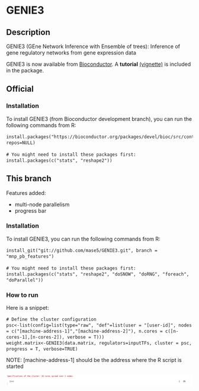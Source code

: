 # GENIE3

## Description
GENIE3 (GEne Network Inference with Ensemble of trees): Inference of gene regulatory networks from gene expression data

GENIE3 is now available from [Bioconductor](https://bioconductor.org/packages/devel/bioc/html/GENIE3.html). A **tutorial** [(vignette)](https://bioconductor.org/packages/devel/bioc/vignettes/GENIE3/inst/doc/GENIE3.html) is included in the package.

## Official

### Installation
To install GENIE3 (from Bioconductor development branch), you can run the following commands from R:
```
install.packages("https://bioconductor.org/packages/devel/bioc/src/contrib/GENIE3_0.99.7.tar.gz", repos=NULL)

# You might need to install these packages first:
install.packages(c("stats", "reshape2"))
```

## This branch

Features added:

* multi-node parallelism
* progress bar

### Installation
To install GENIE3, you can run the following commands from R:
```
install_git("git://github.com/mase5/GENIE3.git", branch = "mnp_pb_features")

# You might need to install these packages first:
install.packages(c("stats", "reshape2", "doSNOW", "doRNG", "foreach", "doParallel"))
```

### How to run

Here is a snippet:
```
# Define the cluster configuration
psc<-list(config=list(type="raw", "def"=list(user = "[user-id]", nodes = c("[machine-address-1]","[machine-address-2]"), n.cores = c([n-cores-1],[n-cores-2]), verbose = T)))
weight.matrix<-GENIE3(data.matrix, regulators=inputTFs, cluster = psc, progress = T, verbose=TRUE)
```
NOTE: [machine-address-1] should be the address where the R script is started

![alt text](https://raw.githubusercontent.com/mase5/GENIE3/mnp_pb_features/images/progress.gif)


